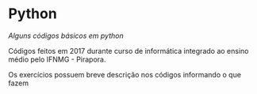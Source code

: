 # Python
 _Alguns códigos básicos em python_
 
 Códigos feitos em 2017 durante curso de informática integrado ao ensino médio pelo IFNMG - Pirapora.
 
 Os exercícios possuem breve descrição nos códigos informando o que fazem
